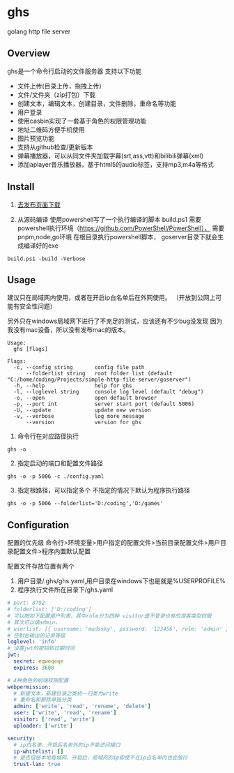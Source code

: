 # ghs
golang http file server


## Overview
ghs是一个命令行启动的文件服务器
支持以下功能
- 文件上传(目录上传，拖拽上传)
- 文件/文件夹（zip打包）下载
- 创建文本，编辑文本，创建目录，文件删除，重命名等功能
- 用户登录
- 使用casbin实现了一套基于角色的权限管理功能
- 地址二维码方便手机使用
- 图片预览功能
- 支持从github检查/更新版本
- 弹幕播放器，可以从同文件夹加载字幕(srt,ass,vtt)和bilibili弹幕(xml)
- 添加aplayer音乐播放器，基于html5的audio标签，支持mp3,m4a等格式

## Install
1. [去发布页面下载](https://github.com/mudssky/simple-http-file-server/releases/)

2. 从源码编译
使用powershell写了一个执行编译的脚本 build.ps1
需要powershell执行环境（https://github.com/PowerShell/PowerShell），
需要pnpm,node,go环境
在根目录执行powershell脚本， goserver目录下就会生成编译好的exe
```shell
build.ps1 -build -Verbose
```

## Usage

建议只在局域网内使用，或者在开启ip白名单后在外网使用。
（开放到公网上可能有安全性问题）

另外只在windows局域网下进行了不充足的测试，应该还有不少bug没发现
因为我没有mac设备，所以没有发布mac的版本。

```
Usage:
  ghs [flags]

Flags:
  -c, --config string       config file path
      --folderlist string   root folder list (default "C:/home/coding/Projects/simple-http-file-server/goserver")
  -h, --help                help for ghs
  -l, --loglevel string     console log level (default "debug")
  -o, --open                open default browser
  -p, --port int            server start port (default 5006)
  -U, --update              update new version
  -v, --verbose             log more message
      --version             version for ghs
```

1. 命令行在对应路径执行

```shell
ghs -o
```

2. 指定启动的端口和配置文件路径

```shell
ghs -o -p 5006 -c ./config.yaml
``` 

3. 指定根路径，可以指定多个
   不指定的情况下默认为程序执行路径
```shell
ghs -o -p 5006 --folderlist='D:/coding','D:/games'
```

## Configuration
配置的优先级
命令行>环境变量>用户指定的配置文件>当前目录配置文件>用户目录配置文件>程序内置默认配置

配置文件存放位置有两个
1. 用户目录/.ghs/ghs.yaml,用户目录在windows下也是就是%USERPROFILE%
2. 程序执行文件所在目录下/ghs.yaml


```yaml
# port: 8792
# folderlist: ['D:/coding']
# 可以按如下配置用户列表，其中role分为四种 visitor是不登录也有的游客类型权限
# 其次可以填admin，
# userlist: [{ username: 'mudssky', password: '123456', role: 'admin' }]
# 控制台输出的记录等级
loglevel: 'info'
# 设置jwt的密钥和过期时间
jwt:
  secret: eqweqeqe
  expires: 3600

# 4种角色的前端权限配置
webpermission:
  # 新建文本，新建目录之类统一归类为write
  # 重命名和删除单独分类
  admin: ['write', 'read', 'rename', 'delete']
  user: ['write', 'read', 'rename']
  visitor: ['read', 'write']
  uploader: ['write']

security:
  # ip白名单，开启后名单外的ip不能访问接口
  ip-whitelist: []
  # 是否信任本地局域网，开启后，局域网的ip即使不在ip白名单内也会放行
  trust-lan: true

```
